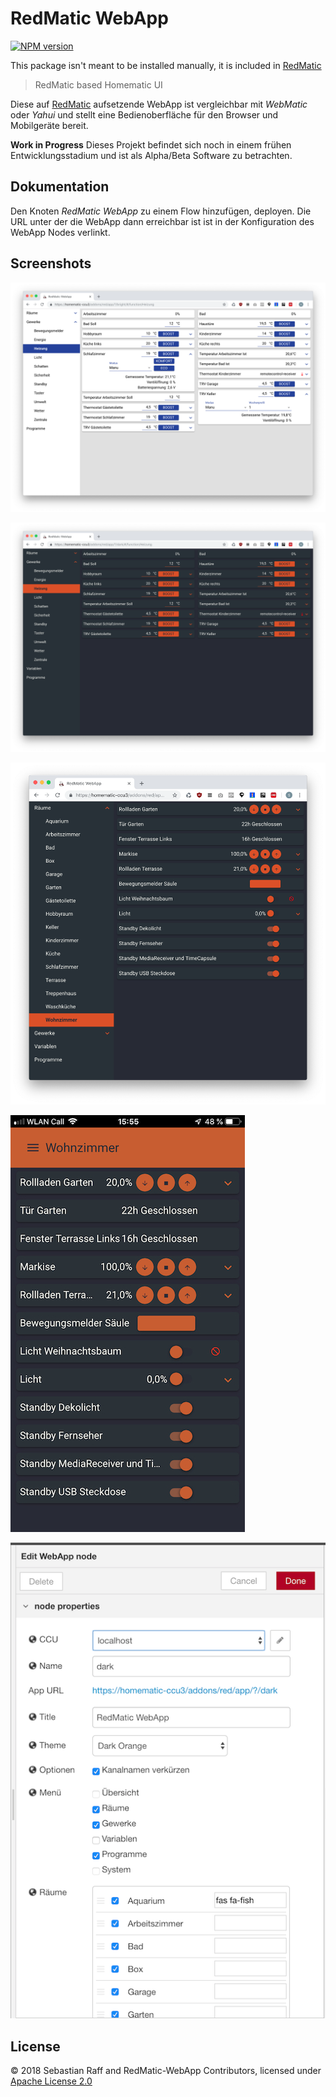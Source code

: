 # RedMatic WebApp

[![NPM version](https://badge.fury.io/js/redmatic-webapp.svg)](http://badge.fury.io/js/redmatic-webapp)

This package isn't meant to be installed manually, it is included in [RedMatic](https://github.com/hobbyquaker/RedMatic)

> RedMatic based Homematic UI

Diese auf [RedMatic](https://github.com/hobbyquaker/RedMatic) aufsetzende WebApp ist vergleichbar mit _WebMatic_ oder 
_Yahui_ und stellt eine Bedienoberfläche für den Browser und Mobilgeräte bereit.

__Work in Progress__ Dieses Projekt befindet sich noch in einem frühen Entwicklungsstadium und ist als Alpha/Beta
Software zu betrachten.

## Dokumentation

Den Knoten _RedMatic WebApp_ zu einem Flow hinzufügen, deployen. Die URL unter der die WebApp dann erreichbar ist ist
in der Konfiguration des WebApp Nodes verlinkt.


## Screenshots

![](docs/screen1.png)


![](docs/screen2.png)


![](docs/screen3.png)


![](docs/screen4.png)    


![](docs/screen5.png)    


## License

© 2018 Sebastian Raff and RedMatic-WebApp Contributors, licensed under [Apache License 2.0](LICENSE)
